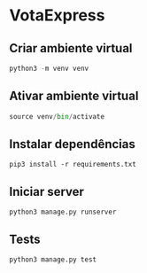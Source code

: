 # VotaExpress

## Criar ambiente virtual

```python
python3 -m venv venv
```

## Ativar ambiente virtual
 
```python
source venv/bin/activate
```

## Instalar dependências

```pip
pip3 install -r requirements.txt
```

## Iniciar server

```pip
python3 manage.py runserver
```

## Tests

```python
python3 manage.py test
```

